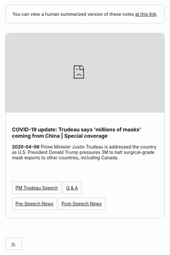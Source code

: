 <div style="border: 1px solid #ccc; padding: 20px; text-align: center; margin-bottom: 30px; border-radius: 10px;">
You can view a human summarized version of these notes <a href="https://www.notion.so/jnadeau/Covid-19-Canadian-PM-Trudeau-Summaries-9055578ceba94368a732b68904eae78f">at this link</a>.
</div>

<div style='border: 1px solid #ccc; margin-bottom: 30px; border-radius: 10px;'>
<iframe src="https://www.youtube.com/embed/pdWJ0V5csVY"
allow="accelerometer; autoplay; encrypted-media; gyroscope; picture-in-picture" allowfullscreen=""
style="width: 100%; border-top-left-radius: 10px; border-top-right-radius: 10px;" width="" height="250" frameborder="0"></iframe>
<br>

<div style='padding: 20px'>
<h3>COVID-19 update: Trudeau says 'millions of masks' coming from China | Special coverage</h3>
<strong>2020-04-06</strong>
Prime Minister Justin Trudeau is addressed the country as U.S. President Donald Trump pressures 3M to halt surgical-grade mask exports to other countries, including Canada.

<br><br>
<div style='display: inline; padding: 10px; border: 1px solid #ccc; line-height: 50px;'><a href='./2020-04-06/pdWJ0V5csVY/trudeau'>PM Trudeau Speech</a></div>
<div style='display: inline; padding: 10px; border: 1px solid #ccc; line-height: 50px;'><a href='./2020-04-06/pdWJ0V5csVY/q_a'>Q & A</a></div>
<br>
<div style='display: inline; padding: 10px; border: 1px solid #ccc; line-height: 50px;'><a href='./2020-04-06/pdWJ0V5csVY/pre_news'>Pre-Speech News</a></div>
<div style='display: inline; padding: 10px; border: 1px solid #ccc; line-height: 50px;'><a href='./2020-04-06/pdWJ0V5csVY/post_news'>Post-Speech News</a></div>

</div></div>

<div style='border: 1px solid #ccc; display: inline-block; padding: 0; margin-top: 30px;'>
  <a style='display: inline-block; padding: 10px 0; width: 50px; text-align: center; ' href='./PAGE_5'>←</a>
</div>